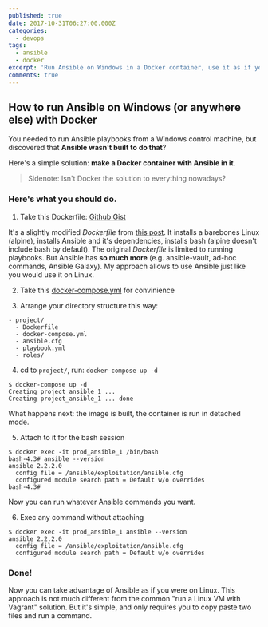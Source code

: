 ```yaml
---
published: true
date: 2017-10-31T06:27:00.000Z
categories:
  - devops
tags:
  - ansible
  - docker
excerpt: 'Run Ansible on Windows in a Docker container, use it as if you were on Linux'
comments: true
---
```

## How to run Ansible on Windows (or anywhere else) with Docker

You needed to run Ansible playbooks from a Windows control machine, but discovered that **Ansible wasn't built to do that**?

Here's a simple solution: **make a Docker container with Ansible in it**.

> Sidenote: Isn't Docker the solution to everything nowadays?

### Here's what you should do.
1. Take this Dockerfile: [Github Gist](https://gist.github.com/Euphe/5cabd9ceb211d97230e9a8bf757dc47b)

It's a slightly modified _Dockerfile_ from [this post](https://medium.com/@tech_phil/running-ansible-inside-docker-550d3bb2bdff).
It installs a barebones Linux (alpine), installs Ansible and it's dependencies, installs bash (alpine doesn't include bash by default).
The original _Dockerfile_ is limited to running playbooks. But Ansible has **so much more** (e.g. ansible-vault, ad-hoc commands, Ansible Galaxy). 
My approach allows to use Ansible just like you would use it on Linux.

2. Take this [docker-compose.yml](https://gist.github.com/Euphe/51f9011b4dd1fef304493728e47c5753) for convinience

3. Arrange your directory structure this way:
```
- project/
  - Dockerfile
  - docker-compose.yml
  - ansible.cfg
  - playbook.yml
  - roles/
```

4. cd to `project/`, run: `docker-compose up -d`
```
$ docker-compose up -d
Creating project_ansible_1 ...
Creating project_ansible_1 ... done
```
What happens next: the image is built, the container is run in detached mode.

5. Attach to it for the bash session
```
$ docker exec -it prod_ansible_1 /bin/bash
bash-4.3# ansible --version
ansible 2.2.2.0
  config file = /ansible/exploitation/ansible.cfg
  configured module search path = Default w/o overrides
bash-4.3#
```
Now you can run whatever Ansible commands you want.

6. Exec any command without attaching
```
$ docker exec -it prod_ansible_1 ansible --version
ansible 2.2.2.0
  config file = /ansible/exploitation/ansible.cfg
  configured module search path = Default w/o overrides
```

### Done!

Now you can take advantage of Ansible as if you were on Linux.
This approach is not much different from the common "run a Linux VM with Vagrant" solution.
But it's simple, and only requires you to copy paste two files and run a command.
